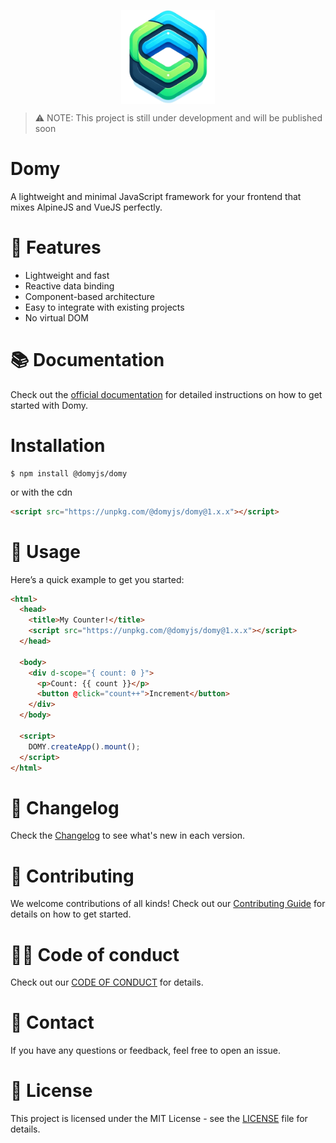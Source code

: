 <p align="center"><img src="./assets/domy-358x358.png" alt="Domy logo" width="150" style="display:block; margin:auto;"></p>

> ⚠️ NOTE: This project is still under development and will be published soon

# Domy

A lightweight and minimal JavaScript framework for your frontend that mixes AlpineJS and VueJS perfectly.

# 🚀 Features

- Lightweight and fast
- Reactive data binding
- Component-based architecture
- Easy to integrate with existing projects
- No virtual DOM

# 📚 Documentation

Check out the [official documentation](https://domyjs.github.io/domy/) for detailed instructions on how to get started with Domy.

# Installation

```
$ npm install @domyjs/domy
```

or with the cdn

```html
<script src="https://unpkg.com/@domyjs/domy@1.x.x"></script>
```

# 📝 Usage

Here’s a quick example to get you started:

```html
<html>
  <head>
    <title>My Counter!</title>
    <script src="https://unpkg.com/@domyjs/domy@1.x.x"></script>
  </head>

  <body>
    <div d-scope="{ count: 0 }">
      <p>Count: {{ count }}</p>
      <button @click="count++">Increment</button>
    </div>
  </body>

  <script>
    DOMY.createApp().mount();
  </script>
</html>
```

# 📄 Changelog

Check the [Changelog](./CHANGELOG.md) to see what's new in each version.

# 🤝 Contributing

We welcome contributions of all kinds! Check out our [Contributing Guide](./CONTRIBUTE.md) for details on how to get started.

# 👮‍♂️ Code of conduct

Check out our [CODE OF CONDUCT](./CODE_OF_CONDUCT.md) for details.

# 💎 Contact

If you have any questions or feedback, feel free to open an issue.

# 💜 License

This project is licensed under the MIT License - see the [LICENSE](./LICENSE) file for details.
